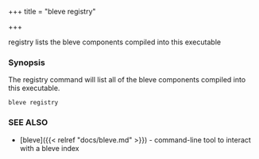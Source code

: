 +++
title = "bleve registry"

+++

registry lists the bleve components compiled into this executable

### Synopsis


The registry command will list all of the bleve components compiled into this executable.

```
bleve registry
```

### SEE ALSO
* [bleve]({{< relref "docs/bleve.md" >}})	 - command-line tool to interact with a bleve index
